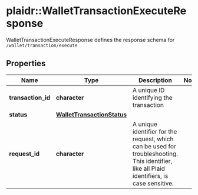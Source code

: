 # plaidr::WalletTransactionExecuteResponse

WalletTransactionExecuteResponse defines the response schema for `/wallet/transaction/execute`

## Properties
Name | Type | Description | Notes
------------ | ------------- | ------------- | -------------
**transaction_id** | **character** | A unique ID identifying the transaction | 
**status** | [**WalletTransactionStatus**](WalletTransactionStatus.md) |  | 
**request_id** | **character** | A unique identifier for the request, which can be used for troubleshooting. This identifier, like all Plaid identifiers, is case sensitive. | 


